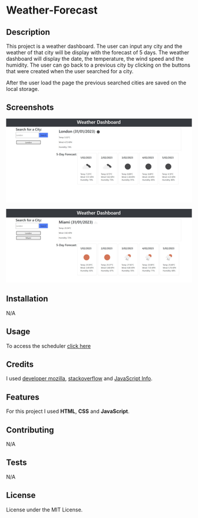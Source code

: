 # Weather-Forecast

## Description

This project is a weather dashboard. The user can input any city and the weather of that city will be display with the forecast of 5 days. The weather dashboard will display the date, the temperature, the wind speed and the humidity. 
The user can go back to a previous city by clicking on the buttons that were created when the user searched for a city. 

After the user load the page the previous searched cities are saved on the local storage.

## Screenshots

![Screenshot of the weather dashboard](/assets/screenshots/weather1.jpg)

![Screenshot of the weather dashboard](/assets/screenshots/weather2.jpg)

## Installation

N/A

## Usage

To access the scheduler [click here]()

## Credits

I used [developer mozilla](https://developer.mozilla.org/en-US/), [stackoverflow](https://stackoverflow.com/) and [JavaScript Info](https://javascript.info/).

## Features

For this project I used **HTML**, **CSS** and **JavaScript**.

## Contributing

N/A

## Tests

N/A

## License

License under the MIT License.
